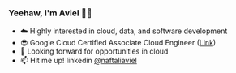 ### Yeehaw, I'm Aviel 🤠👋

* :cloud: Highly interested in cloud, data, and software development
* :sunglasses: Google Cloud Certified Associate Cloud Engineer ([Link](https://www.credential.net/85ce4a39-06a5-4ea9-a2e4-c863956a542b))
* :rocket: Looking forward for opportunities in cloud
* 📫 Hit me up! linkedin [@naftaliaviel](https://linkedin.com/in/naftaliaviel)
